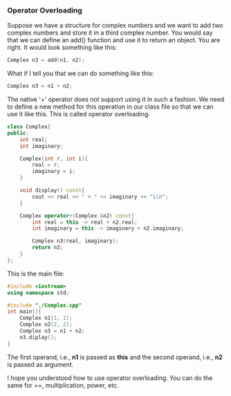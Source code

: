 ### Operator Overloading

Suppose we have a structure for complex numbers and we want to add two complex numbers and store it in a third complex number. You would say that we can define an add() function and use it to return an object. You are right. It would look something like this:

```C++
Complex n3 = add(n1, n2);
```

What if I tell you that we can do something like this:

```C++
Complex n3 = n1 + n2;
```

The native '+' operator does not support using it in such a fashion. We need to define a new method for this operation in our class file so that we can use it like this. This is called operator overloading.

```C++
class Complex{
public:
	int real;
	int imaginary;

	Complex(int r, int i){
		real = r;
		imaginary = i;
	}

	void display() const{
		cout << real << " + " << imaginary << "i\n";
	}

	Complex operator+(Complex &n2) const{
		int real = this -> real + n2.real;
		int imaginary = this -> imaginary + n2.imaginary;

		Complex n3(real, imaginary);
		return n3;
	}
};
```

This is the main file:

```C++
#include <iostream>
using namespace std;

#include "./Complex.cpp"
int main(){
    Complex n1(1, 1);
    Complex n2(2, 2);
    Complex n3 = n1 + n2;
    n3.diplay();
}
```

The first operand, i.e., **n1** is passed as **this** and the second operand, i.e., **n2** is passed as argument.

I hope you understood how to use operator overloading. You can do the same for ==, multiplication, power, etc. 
